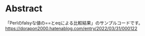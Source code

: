 # Abstract

「Perlのfalsyな値の==とeqによる比較結果」のサンプルコードです。
https://dorapon2000.hatenablog.com/entry/2022/03/31/000122
